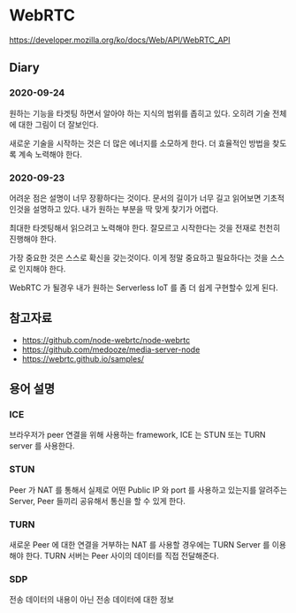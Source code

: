 # WebRTC
https://developer.mozilla.org/ko/docs/Web/API/WebRTC_API

## Diary
### 2020-09-24
원하는 기능을 타겟팅 하면서 알아야 하는 지식의 범위를 좁히고 있다.
오히려 기술 전체에 대한 그림이 더 잘보인다.

새로운 기술을 시작하는 것은 더 많은 에너지를 소모하게 한다.
더 효율적인 방법을 찾도록 계속 노력해야 한다.

### 2020-09-23
어려운 점은 설명이 너무 장황하다는 것이다.
문서의 길이가 너무 길고 읽어보면 기초적인것을 설명하고 있다.
내가 원하는 부분을 딱 맞게 찾기가 어렵다.

최대한 타겟팅해서 읽으려고 노력해야 한다.
잘모르고 시작한다는 것을 전재로 천천히 진행해야 한다.

가장 중요한 것은 스스로 확신을 갖는것이다.
이게 정말 중요하고 필요하다는 것을 스스로 인지해야 한다.

WebRTC 가 될경우 내가 원하는 Serverless IoT 를 좀 더 쉽게 구현할수 있게 된다.

## 참고자료
* https://github.com/node-webrtc/node-webrtc
* https://github.com/medooze/media-server-node
* https://webrtc.github.io/samples/

## 용어 설명
### ICE
브라우저가 peer 연결을 위해 사용하는 framework, ICE 는 STUN 또는 TURN server 를 사용한다.

### STUN
Peer 가 NAT 를 통해서 실제로 어떤 Public IP 와 port 를 사용하고 있는지를 알려주는 Server,
Peer 들끼리 공유해서 통신을 할 수 있게 한다.

### TURN
새로운 Peer 에 대한 연결을 거부하는 NAT 를 사용할 경우에는 TURN Server 를 이용해야 한다.
TURN 서버는 Peer 사이의 데이터를 직접 전달해준다.

### SDP
전송 데이터의 내용이 아닌 전송 데이터에 대한 정보 
